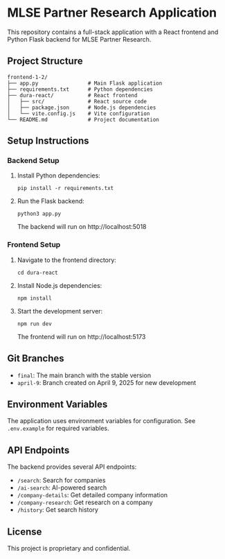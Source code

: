 # MLSE Partner Research Application

This repository contains a full-stack application with a React frontend and Python Flask backend for MLSE Partner Research.

## Project Structure

```
frontend-1-2/
├── app.py                # Main Flask application
├── requirements.txt      # Python dependencies
├── dura-react/           # React frontend
│   ├── src/              # React source code
│   ├── package.json      # Node.js dependencies
│   └── vite.config.js    # Vite configuration
└── README.md             # Project documentation
```

## Setup Instructions

### Backend Setup

1. Install Python dependencies:
   ```
   pip install -r requirements.txt
   ```

2. Run the Flask backend:
   ```
   python3 app.py
   ```
   The backend will run on http://localhost:5018

### Frontend Setup

1. Navigate to the frontend directory:
   ```
   cd dura-react
   ```

2. Install Node.js dependencies:
   ```
   npm install
   ```

3. Start the development server:
   ```
   npm run dev
   ```
   The frontend will run on http://localhost:5173

## Git Branches

- `final`: The main branch with the stable version
- `april-9`: Branch created on April 9, 2025 for new development

## Environment Variables

The application uses environment variables for configuration. See `.env.example` for required variables.

## API Endpoints

The backend provides several API endpoints:
- `/search`: Search for companies
- `/ai-search`: AI-powered search
- `/company-details`: Get detailed company information
- `/company-research`: Get research on a company
- `/history`: Get search history

## License

This project is proprietary and confidential.
